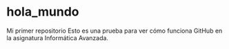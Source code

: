# hola_mundo
Mi primer repositorio
Esto es una prueba para ver cómo funciona GitHub en la asignatura Informática Avanzada.
